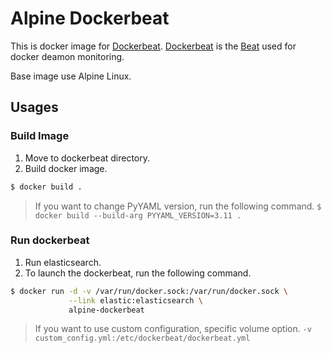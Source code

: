 # Alpine Dockerbeat

This is docker image for [Dockerbeat][1].
[Dockerbeat][1] is the [Beat][2] used for docker deamon monitoring.

Base image use Alpine Linux.

## Usages

### Build Image
1. Move to dockerbeat directory.
1. Build docker image.
```bash
$ docker build .
```

> If you want to change PyYAML version, run the following command.
> `$ docker build --build-arg PYYAML_VERSION=3.11 .`

### Run dockerbeat
1. Run elasticsearch.
1. To launch the dockerbeat, run the following command.
```bash
$ docker run -d -v /var/run/docker.sock:/var/run/docker.sock \
             --link elastic:elasticsearch \
             alpine-dockerbeat
```

> If you want to use custom configuration, specific volume option.
> `-v custom_config.yml:/etc/dockerbeat/dockerbeat.yml`

[1]: https://github.com/Ingensi/dockerbeat
[2]: https://www.elastic.co/products/beats
